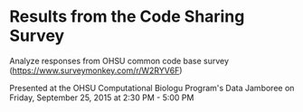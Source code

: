 # Results from the Code Sharing Survey

Analyze responses from OHSU common code base survey (https://www.surveymonkey.com/r/W2RYV6F)

Presented
at the OHSU Computational Biologu Program's Data Jamboree
on Friday, September 25, 2015 at 2:30 PM - 5:00 PM
